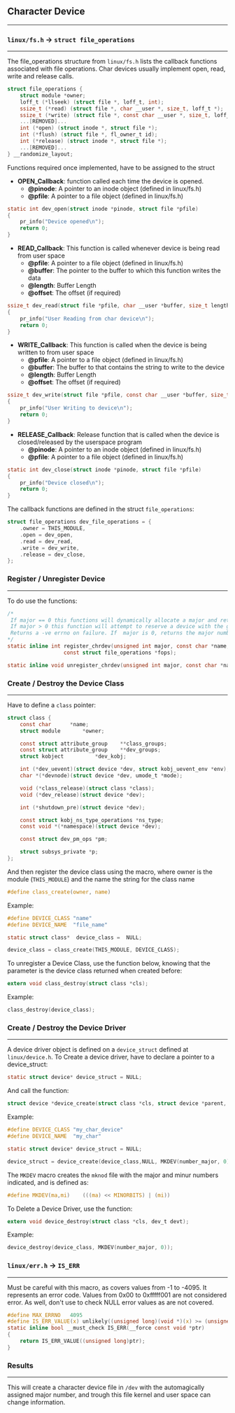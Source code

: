 ## Character Device
---


### `linux/fs.h` -> `struct file_operations`
--- 
The file_operations structure from `linux/fs.h` lists the callback functions associated with file operations. Char devices usually implement open, read, write and release calls.
```c
struct file_operations {
	struct module *owner;
	loff_t (*llseek) (struct file *, loff_t, int);
	ssize_t (*read) (struct file *, char __user *, size_t, loff_t *);
	ssize_t (*write) (struct file *, const char __user *, size_t, loff_t *);
	...[REMOVED]...
	int (*open) (struct inode *, struct file *);
	int (*flush) (struct file *, fl_owner_t id);
	int (*release) (struct inode *, struct file *);
	...[REMOVED]...
} __randomize_layout;
```
Functions required once implemented, have to be assigned to the struct


- **OPEN_Callback**: function called each time the device is opened. 
  - **@pinode**: A pointer to an inode object (defined in linux/fs.h)
  - **@pfile**: A pointer to a file object (defined in linux/fs.h)
```c
static int dev_open(struct inode *pinode, struct file *pfile) 
{
    pr_info("Device opened\n");
    return 0;
}
```
- **READ_Callback**: This function is called whenever device is being read from user space
  - **@pfile**: A pointer to a file object (defined in linux/fs.h)
  - **@buffer**: The pointer to the buffer to which this function writes the data
  - **@length**: Buffer Length
  - **@offset**: The offset (if required)

```c
ssize_t dev_read(struct file *pfile, char __user *buffer, size_t length, loff_t *offset) 
{
    pr_info("User Reading from char device\n");
    return 0;
}
```
- **WRITE_Callback**: This function is called when the device is being written to from user space
  - **@pfile**: A pointer to a file object (defined in linux/fs.h)
  - **@buffer**: The buffer to that contains the string to write to the device
  - **@length**: Buffer Length
  - **@offset**: The offset (if required)
```c 
ssize_t dev_write(struct file *pfile, const char __user *buffer, size_t length, loff_t *offset) 
{
    pr_info("User Writing to device\n");
    return 0;
}
```
- **RELEASE_Callback**: Release function that is called when the device is closed/released by the userspace program
  - **@pinode**: A pointer to an inode object (defined in linux/fs.h)
  - **@pfile**: A pointer to a file object (defined in linux/fs.h)
```c 
static int dev_close(struct inode *pinode, struct file *pfile)
{
    pr_info("Device closed\n");
    return 0;
}
```
The callback functions are defined in the struct `file_operations`:
```c 
struct file_operations dev_file_operations = { 
    .owner = THIS_MODULE,
    .open = dev_open,
    .read = dev_read,
    .write = dev_write,
    .release = dev_close,
};
```

### Register / Unregister Device
---
To do use the functions:
```c
/*
 If major == 0 this functions will dynamically allocate a major and return its number.
 If major > 0 this function will attempt to reserve a device with the given major number and will return zero on success.
 Returns a -ve errno on failure. If  major is 0, returns the major number if no error
*/
static inline int register_chrdev(unsigned int major, const char *name,
				  const struct file_operations *fops);

static inline void unregister_chrdev(unsigned int major, const char *name);
```

### Create / Destroy the Device Class
---
Have to define a `class` pointer:
```c
struct class {
	const char		*name;
	struct module		*owner;

	const struct attribute_group	**class_groups;
	const struct attribute_group	**dev_groups;
	struct kobject			*dev_kobj;

	int (*dev_uevent)(struct device *dev, struct kobj_uevent_env *env);
	char *(*devnode)(struct device *dev, umode_t *mode);

	void (*class_release)(struct class *class);
	void (*dev_release)(struct device *dev);

	int (*shutdown_pre)(struct device *dev);

	const struct kobj_ns_type_operations *ns_type;
	const void *(*namespace)(struct device *dev);

	const struct dev_pm_ops *pm;

	struct subsys_private *p;
};
```
And then register the device class using the macro, where owner is the module (`THIS_MODULE`) and the name the string for the class name
```c 
#define class_create(owner, name)	
```
Example:
```c 
#define DEVICE_CLASS "name"
#define DEVICE_NAME  "file_name"

static struct class*  device_class =  NULL;

device_class = class_create(THIS_MODULE, DEVICE_CLASS);   
```
To unregister a Device Class, use the function below, knowing that the parameter is the device class returned when created before:
```c 
extern void class_destroy(struct class *cls);
```
Example:
```c
class_destroy(device_class); 
```
### Create / Destroy the Device Driver
---
A device driver object is defined on a `device_struct` defined at `linux/device.h`.
To Create a device driver, have to declare a pointer to a device_struct:
```c
static struct device* device_struct = NULL; 
```
And call the function:
```c
struct device *device_create(struct class *cls, struct device *parent, dev_t devt, void *drvdata, const char *fmt, ...);
```
Example:
```c 
#define DEVICE_CLASS "my_char_device"
#define DEVICE_NAME  "my_char"

static struct device* device_struct = NULL;  

device_struct = device_create(device_class,NULL, MKDEV(number_major, 0), NULL, DEVICE_NAME);  
```
The `MKDEV` macro creates the `mknod` file with the major and minur numbers indicated, and is defined as:
```c
#define MKDEV(ma,mi)	(((ma) << MINORBITS) | (mi))
```
To Delete a Device Driver, use the function:
```c 
extern void device_destroy(struct class *cls, dev_t devt);
```
Example:
```c 
device_destroy(device_class, MKDEV(number_major, 0));
```
### `linux/err.h` -> `IS_ERR`
---
Must be careful with this macro, as covers values from -1 to -4095. It represents an error code. Values from 0x00 to 0xfffff001 are not considered error. As well, don't use to check NULL error values as are not covered.
```c
#define MAX_ERRNO	4095
#define IS_ERR_VALUE(x) unlikely((unsigned long)(void *)(x) >= (unsigned long)-MAX_ERRNO)
static inline bool __must_check IS_ERR(__force const void *ptr)
{
	return IS_ERR_VALUE((unsigned long)ptr);
}
```



### Results
---
This will create a character device file in `/dev` with the automagically assigned major number, and trough this file kernel and user space can change information.


